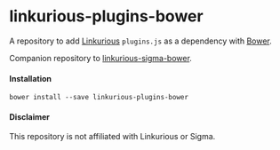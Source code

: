 # linkurious-plugins-bower

A repository to add [Linkurious](https://github.com/Linkurious/linkurious.js) `plugins.js` as a dependency with [Bower](https://bower.io/).

Companion repository to [linkurious-sigma-bower](https://github.com/tmoerman/linkurious-sigma-bower).

#### Installation
```
bower install --save linkurious-plugins-bower
```

#### Disclaimer
This repository is not affiliated with Linkurious or Sigma.